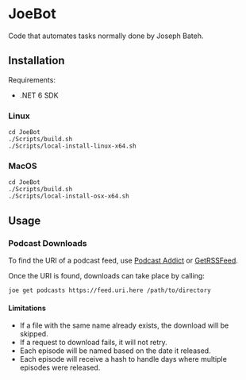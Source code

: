 # JoeBot

Code that automates tasks normally done by Joseph Bateh.

## Installation

Requirements:
- .NET 6 SDK

### Linux

```shell
cd JoeBot
./Scripts/build.sh
./Scripts/local-install-linux-x64.sh
```

### MacOS

```shell
cd JoeBot
./Scripts/build.sh
./Scripts/local-install-osx-x64.sh
```

## Usage

### Podcast Downloads

To find the URI of a podcast feed, use [Podcast Addict](https://podcastaddict.com/) or [GetRSSFeed](https://getrssfeed.com/).

Once the URI is found, downloads can take place by calling: 

```shell
joe get podcasts https://feed.uri.here /path/to/directory
```

#### Limitations

- If a file with the same name already exists, the download will be skipped.
- If a request to download fails, it will not retry.
- Each episode will be named based on the date it released.
- Each episode will receive a hash to handle days where multiple episodes were released.
